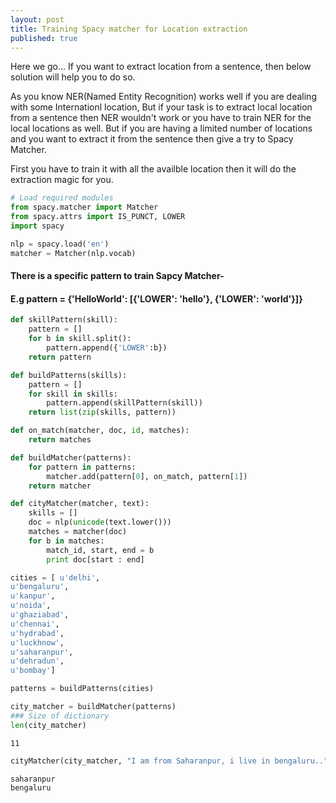 ```yaml
---
layout: post
title: Training Spacy matcher for Location extraction 
published: true
---
```

Here we go... 
If you want to extract location from a sentence, then below solution will help you to do so. 

As you know NER(Named Entity Recognition) works well if you are dealing with some Internationl location, But if your task is to extract local location from a sentence then NER wouldn't work or you have to train NER for the local locations as well. But if you are having a limited number of locations and you want to extract it from the sentence then give a try to Spacy Matcher.

First you have to train it with all the availble location then it will do the extraction magic for you.


```python
# Load required modules
from spacy.matcher import Matcher
from spacy.attrs import IS_PUNCT, LOWER
import spacy

nlp = spacy.load('en')
matcher = Matcher(nlp.vocab)
```

#### There is a specific pattern to train Sapcy Matcher- 

#### E.g pattern = {'HelloWorld': [{'LOWER': 'hello'}, {'LOWER': 'world'}]}


```python
def skillPattern(skill):
    pattern = []
    for b in skill.split():
        pattern.append({'LOWER':b})  
    return pattern

def buildPatterns(skills):
    pattern = []
    for skill in skills:
        pattern.append(skillPattern(skill))
    return list(zip(skills, pattern))
```


```python
def on_match(matcher, doc, id, matches):
    return matches

def buildMatcher(patterns):
    for pattern in patterns:
        matcher.add(pattern[0], on_match, pattern[1])
    return matcher
```


```python
def cityMatcher(matcher, text):
    skills = []
    doc = nlp(unicode(text.lower()))
    matches = matcher(doc)
    for b in matches:
        match_id, start, end = b
        print doc[start : end]
```


```python
cities = [ u'delhi',
u'bengaluru',
u'kanpur',
u'noida',
u'ghaziabad',
u'chennai',
u'hydrabad',
u'luckhnow',
u'saharanpur',
u'dehradun',
u'bombay']
```


```python
patterns = buildPatterns(cities)
```


```python
city_matcher = buildMatcher(patterns)
### Size of dictionary 
len(city_matcher)
```




    11




```python
cityMatcher(city_matcher, "I am from Saharanpur, i live in bengaluru..")
```

    saharanpur
    bengaluru
